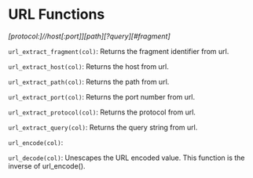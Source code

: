 # URL Functions

*\[protocol:\]//host\[:port\]\]\[path\]\[?query\]\[#fragment\]*

`url_extract_fragment(col)`: Returns the fragment identifier from url.

`url_extract_host(col)`: Returns the host from url.

`url_extract_path(col)`: Returns the path from url.

`url_extract_port(col)`: Returns the port number from url.

`url_extract_protocol(col)`: Returns the protocol from url.

`url_extract_query(col)`: Returns the query string from url.

`url_encode(col)`:

`url_decode(col)`: Unescapes the URL encoded value. This function is the
inverse of url_encode().